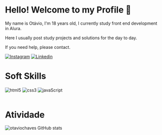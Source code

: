 # Hello! Welcome to my Profile 👋

<p>My name is Otávio, I'm 18 years old, I currently study front end development in Alura.

Here I usually post study projects and solutions for the day to day.

If you need help, please contact.</p>

[![Instagram](https://img.shields.io/badge/Instagram-E4405F?style=for-the-badge&logo=instagram&logoColor=white)](https://www.instagram.com/otavio__chaves/)
[![Linkedin](https://img.shields.io/badge/LinkedIn-0077B5?style=for-the-badge&logo=linkedin&logoColor=white)](https://www.linkedin.com/in/otávio-chaves)

# Soft Skills

<div style="display: inline_block">
<img align="center" alt="html5" src="https://img.shields.io/badge/HTML5-E34F26?style=for-the-badge&logo=html5&logoColor=white">
<img align="center" alt="css3" src="https://img.shields.io/badge/CSS3-1572B6?style=for-the-badge&logo=css3&logoColor=white">
<img align="center" alt="javaScript" src="https://img.shields.io/badge/JavaScript-323330?style=for-the-badge&logo=javascript&logoColor=F7DF1E">
</div><br>

# Atividade
![otaviochaves GitHub stats](https://github-readme-stats.vercel.app/api?username=anuraghazra&show_icons=true&theme=radical)
